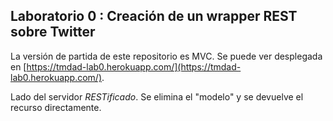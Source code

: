 ## Laboratorio 0 : Creación de un wrapper REST sobre Twitter

La versión de partida de este repositorio es MVC. 
Se puede ver desplegada en [https://tmdad-lab0.herokuapp.com/](https://tmdad-lab0.herokuapp.com/).

Lado del servidor *RESTificado*.
Se elimina el "modelo" y se devuelve el recurso directamente.

